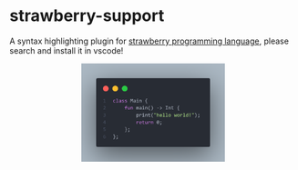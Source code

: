 # strawberry-support 
A syntax highlighting plugin for [strawberry programming language](https://github.com/mumu12641/strawberry), please search and install it in vscode!

<div align="center">
    <img src= "./code.png" align = "center" width="50%">
</div>
